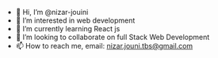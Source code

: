 - 👋 Hi, I’m @nizar-jouini
- 👀 I’m interested in web development
- 🌱 I’m currently learning React js
- 💞️ I’m looking to collaborate on full Stack Web Development
- 📫 How to reach me, email: nizar.jouni.tbs@gmail.com

<!---
nizar-jouini/nizar-jouini is a ✨ special ✨ repository because its `README.md` (this file) appears on your GitHub profile.
You can click the Preview link to take a look at your changes.
--->
